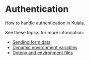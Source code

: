 # Authentication

How to handle authentication in Kulala.

See these topics for more information:

- [Sending form data](sending-form-data.md)
- [Dynamic environment variables](dynamically-setting-environment-variables-based-on-response-json.md)
- [Dotenv and environment files](dotenv-and-http-client.env.json-support)
